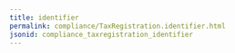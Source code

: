 ```yaml
---
title: identifier
permalink: compliance/TaxRegistration.identifier.html
jsonid: compliance_taxregistration_identifier
---
```

